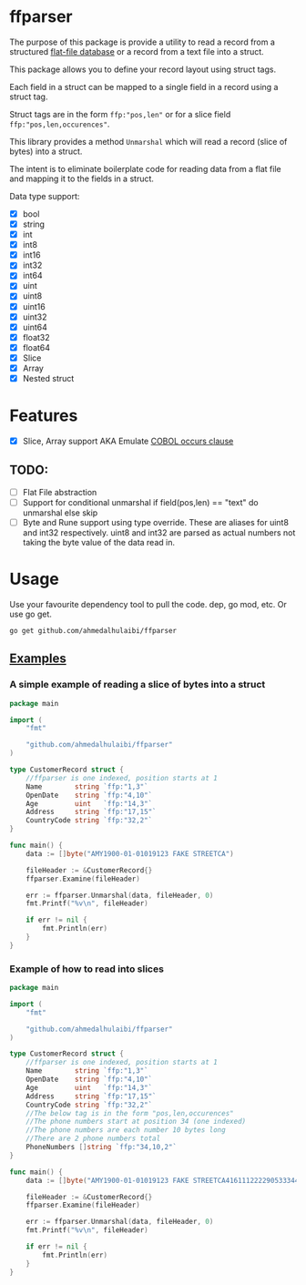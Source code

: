 # ffparser

The purpose of this package is provide a utility to read a record from a structured [flat-file database](https://en.wikipedia.org/wiki/Flat-file_database) or a record from a text file into a struct.

This package allows you to define your record layout using struct tags.

Each field in a struct can be mapped to a single field in a record using a struct tag.

Struct tags are in the form `ffp:"pos,len"` or for a slice field `ffp:"pos,len,occurences"`.

This library provides a method `Unmarshal` which will read a record (slice of bytes) into a struct.

The intent is to eliminate boilerplate code for reading data from a flat file and mapping it to the fields in a struct.

Data type support:
- [x] bool
- [x] string
- [x] int
- [x] int8
- [x] int16
- [x] int32
- [x] int64
- [x] uint
- [x] uint8
- [x] uint16
- [x] uint32
- [x] uint64
- [x] float32
- [x] float64
- [x] Slice
- [x] Array
- [x] Nested struct

# Features
- [x] Slice, Array support AKA Emulate [COBOL occurs clause](https://www.ibm.com/support/knowledgecenter/en/SS6SG3_4.2.0/com.ibm.entcobol.doc_4.2/PGandLR/tasks/tptbl03.htm)

## TODO:
- [ ] Flat File abstraction
- [ ] Support for conditional unmarshal 
      if field(pos,len) == "text" do unmarshal else skip
- [ ] Byte and Rune support using type override. These are aliases for uint8 and int32 respectively. uint8 and int32 are parsed as actual numbers not taking the byte value of the data read in.

# Usage

Use your favourite dependency tool to pull the code. dep, go mod, etc. Or use go get.

`go get github.com/ahmedalhulaibi/ffparser`

## [Examples](https://github.com/ahmedalhulaibi/ffparser/tree/master/example)

### A simple example of reading a slice of bytes into a struct

```go
package main

import (
	"fmt"

	"github.com/ahmedalhulaibi/ffparser"
)

type CustomerRecord struct {
    //ffparser is one indexed, position starts at 1
	Name        string `ffp:"1,3"`
	OpenDate    string `ffp:"4,10"`
	Age         uint   `ffp:"14,3"`
	Address     string `ffp:"17,15"`
	CountryCode string `ffp:"32,2"`
}

func main() {
	data := []byte("AMY1900-01-01019123 FAKE STREETCA")

	fileHeader := &CustomerRecord{}
	ffparser.Examine(fileHeader)

	err := ffparser.Unmarshal(data, fileHeader, 0)
	fmt.Printf("%v\n", fileHeader)

	if err != nil {
		fmt.Println(err)
	}
}
```


### Example of how to read into slices

```go
package main

import (
	"fmt"

	"github.com/ahmedalhulaibi/ffparser"
)

type CustomerRecord struct {
    //ffparser is one indexed, position starts at 1
	Name        string `ffp:"1,3"`
	OpenDate    string `ffp:"4,10"`
	Age         uint   `ffp:"14,3"`
	Address     string `ffp:"17,15"`
	CountryCode string `ffp:"32,2"`
	//The below tag is in the form "pos,len,occurences"
	//The phone numbers start at position 34 (one indexed)
	//The phone numbers are each number 10 bytes long
	//There are 2 phone numbers total
	PhoneNumbers []string `ffp:"34,10,2"`
}

func main() {
	data := []byte("AMY1900-01-01019123 FAKE STREETCA41611122229053334444")

	fileHeader := &CustomerRecord{}
	ffparser.Examine(fileHeader)

	err := ffparser.Unmarshal(data, fileHeader, 0)
	fmt.Printf("%v\n", fileHeader)

	if err != nil {
		fmt.Println(err)
	}
}

```